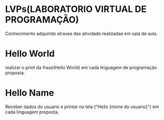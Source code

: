 # LVPs(LABORATORIO VIRTUAL DE PROGRAMAÇÃO)
Conhecimento adquirido atraves das atividade realizadas em sala de aula.

# Hello World
realizar o print da frase(Hello World) em cada linguagem de programação proposta.

# Hello Name
Receber dados do usuario e printar na tela ("Hello {nome do usuario}") em cada linguagem proposta.

